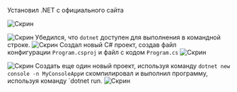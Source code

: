 Установил .NET с официального сайта

![Скрин](programming/Design%20Soft/Lab_1/screenshot/1.png) 

![Скрин](programming/Design%20Soft/Lab_1/screenshot/2.png) 
Убедился, что `dotnet` доступен для выполнения в командной строке.
![Скрин](programming/Design%20Soft/Lab_1/screenshot/3.png)
Создал новый C# проект, создав файл конфигурации `Program.csproj` и файл с кодом `Program.cs`
![Скрин](programming/Design%20Soft/Lab_1/screenshot/4.png)

![Скрин](programming/Design%20Soft/Lab_1/screenshot/5.png) 
Создать еще один новый проект, используя команду `dotnet new console -n MyConsoleApp`и скомпилировал и выполнил программу, используя команду `dotnet run.
![Скрин](programming/Design%20Soft/Lab_1/screenshot/6.png)